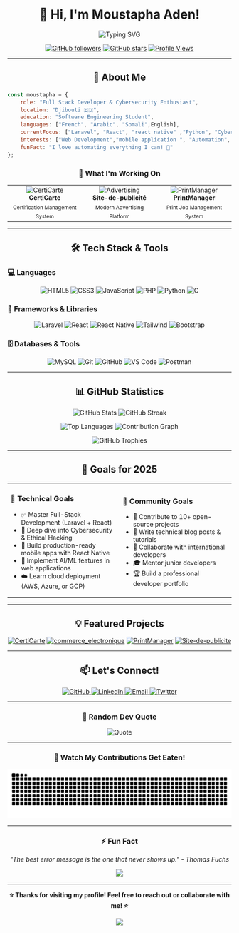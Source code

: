 <div align="center">

# 👋 Hi, I'm Moustapha Aden!

<img src="https://readme-typing-svg.demolab.com?font=Fira+Code&size=32&duration=2800&pause=2000&color=00D9FF&center=true&vCenter=true&width=940&lines=Full+Stack+Developer+%7C+Problem+Solver;Passionate+about+Web+%26+Cybersecurity;Building+Innovative+Solutions" alt="Typing SVG" />

[![GitHub followers](https://img.shields.io/github/followers/moustapha-aden?style=for-the-badge&logo=github&logoColor=white&labelColor=24292e&color=0366d6)](https://github.com/moustapha-aden)
[![GitHub stars](https://img.shields.io/github/stars/moustapha-aden?style=for-the-badge&logo=github&logoColor=white&labelColor=24292e&color=0366d6)](https://github.com/moustapha-aden)
[![Profile Views](https://komarev.com/ghpvc/?username=moustapha-aden&style=for-the-badge&color=0366d6)](https://github.com/moustapha-aden)

</div>

---

<div align="center">

## 🚀 About Me

</div>

```javascript
const moustapha = {
    role: "Full Stack Developer & Cybersecurity Enthusiast",
    location: "Djibouti 🇩🇯",
    education: "Software Engineering Student",
    languages: ["French", "Arabic", "Somali",English],
    currentFocus: ["Laravel", "React", "react native" ,"Python", "Cybersecurity"],
    interests: ["Web Development","mobile application ", "Automation", "Open Source"],
    funFact: "I love automating everything I can! 🤖"
};
```

<div align="center">

### 💼 What I'm Working On

</div>

<table align="center">
<tr>
<td align="center" width="33%">
<img src="https://img.icons8.com/fluency/96/000000/certificate.png" width="64" height="64" alt="CertiCarte"/>
<br><b>CertiCarte</b>
<br><sub>Certification Management System</sub>
</td>
<td align="center" width="33%">
<img src="https://img.icons8.com/fluency/96/000000/megaphone.png" width="64" height="64" alt="Advertising"/>
<br><b>Site-de-publicité</b>
<br><sub>Modern Advertising Platform</sub>
</td>
<td align="center" width="33%">
<img src="https://img.icons8.com/fluency/96/000000/print.png" width="64" height="64" alt="PrintManager"/>
<br><b>PrintManager</b>
<br><sub>Print Job Management System</sub>
</td>
</tr>
</table>

---

<div align="center">

## 🛠️ Tech Stack & Tools

</div>

### 💻 Languages

<p align="center">
  <img src="https://img.shields.io/badge/HTML5-E34F26?style=for-the-badge&logo=html5&logoColor=white" alt="HTML5"/>
  <img src="https://img.shields.io/badge/CSS3-1572B6?style=for-the-badge&logo=css3&logoColor=white" alt="CSS3"/>
  <img src="https://img.shields.io/badge/JavaScript-F7DF1E?style=for-the-badge&logo=javascript&logoColor=black" alt="JavaScript"/>
  <img src="https://img.shields.io/badge/PHP-777BB4?style=for-the-badge&logo=php&logoColor=white" alt="PHP"/>
  <img src="https://img.shields.io/badge/Python-3776AB?style=for-the-badge&logo=python&logoColor=white" alt="Python"/>
  <img src="https://img.shields.io/badge/C-00599C?style=for-the-badge&logo=c&logoColor=white" alt="C"/>
</p>

### 🚀 Frameworks & Libraries

<p align="center">
  <img src="https://img.shields.io/badge/Laravel-FF2D20?style=for-the-badge&logo=laravel&logoColor=white" alt="Laravel"/>
  <img src="https://img.shields.io/badge/React-61DAFB?style=for-the-badge&logo=react&logoColor=black" alt="React"/>
  <img src="https://img.shields.io/badge/React_Native-20232A?style=for-the-badge&logo=react&logoColor=61DAFB" alt="React Native"/>
  <img src="https://img.shields.io/badge/Tailwind_CSS-38B2AC?style=for-the-badge&logo=tailwind-css&logoColor=white" alt="Tailwind"/>
  <img src="https://img.shields.io/badge/Bootstrap-7952B3?style=for-the-badge&logo=bootstrap&logoColor=white" alt="Bootstrap"/>
</p>

### 🗄️ Databases & Tools

<p align="center">
  <img src="https://img.shields.io/badge/MySQL-4479A1?style=for-the-badge&logo=mysql&logoColor=white" alt="MySQL"/>
  <img src="https://img.shields.io/badge/Git-F05032?style=for-the-badge&logo=git&logoColor=white" alt="Git"/>
  <img src="https://img.shields.io/badge/GitHub-181717?style=for-the-badge&logo=github&logoColor=white" alt="GitHub"/>
  <img src="https://img.shields.io/badge/VS_Code-007ACC?style=for-the-badge&logo=visual-studio-code&logoColor=white" alt="VS Code"/>
  <img src="https://img.shields.io/badge/Postman-FF6C37?style=for-the-badge&logo=postman&logoColor=white" alt="Postman"/>
</p>

---

<div align="center">

## 📊 GitHub Statistics

</div>

<p align="center">
  <img width="49%" src="https://github-readme-stats.vercel.app/api?username=moustapha-aden&show_icons=true&theme=tokyonight&hide_border=true&bg_color=0D1117&title_color=00D9FF&icon_color=00D9FF&text_color=C9D1D9" alt="GitHub Stats"/>
  <img width="49%" src="https://github-readme-streak-stats.herokuapp.com/?user=moustapha-aden&theme=tokyonight&hide_border=true&background=0D1117&stroke=00D9FF&ring=00D9FF&fire=FF6B6B&currStreakLabel=00D9FF" alt="GitHub Streak"/>
</p>

<p align="center">
  <img width="49%" src="https://github-readme-stats.vercel.app/api/top-langs/?username=moustapha-aden&layout=compact&theme=tokyonight&hide_border=true&bg_color=0D1117&title_color=00D9FF&text_color=C9D1D9" alt="Top Languages"/>
  <img width="49%" src="https://github-readme-activity-graph.vercel.app/graph?username=moustapha-aden&theme=tokyo-night&hide_border=true&bg_color=0D1117&color=00D9FF&line=00D9FF&point=FF6B6B" alt="Contribution Graph"/>
</p>

<div align="center">
  <img src="https://github-profile-trophy.vercel.app/?username=moustapha-aden&theme=tokyonight&no-frame=true&no-bg=true&row=1&column=7" alt="GitHub Trophies"/>
</div>

---

<div align="center">

## 🎯 Goals for 2025

</div>

<table align="center">
<tr>
<td width="50%">

### 🚀 Technical Goals
- ✅ Master Full-Stack Development (Laravel + React)
- 🔄 Deep dive into Cybersecurity & Ethical Hacking
- 📱 Build production-ready mobile apps with React Native
- 🤖 Implement AI/ML features in web applications
- ☁️ Learn cloud deployment (AWS, Azure, or GCP)

</td>
<td width="50%">

### 🤝 Community Goals
- 🌟 Contribute to 10+ open-source projects
- 📝 Write technical blog posts & tutorials
- 👥 Collaborate with international developers
- 🎓 Mentor junior developers
- 🏆 Build a professional developer portfolio

</td>
</tr>
</table>

---

<div align="center">

## 💡 Featured Projects

</div>

<div align="center">

[![CertiCarte](https://github-readme-stats.vercel.app/api/pin/?username=moustapha-aden&repo=CertiCarte&theme=tokyonight&hide_border=true&bg_color=0D1117&title_color=00D9FF&icon_color=00D9FF&text_color=C9D1D9)](https://github.com/moustapha-aden/CertiCarte)
[![commerce_electronique](https://github-readme-stats.vercel.app/api/pin/?username=moustapha-aden&repo=commerce_electronique&theme=tokyonight&hide_border=true&bg_color=0D1117&title_color=00D9FF&icon_color=00D9FF&text_color=C9D1D9)](https://github.com/moustapha-aden/commerce_electronique)
[![PrintManager](https://github-readme-stats.vercel.app/api/pin/?username=moustapha-aden&repo=PrintManager&theme=tokyonight&hide_border=true&bg_color=0D1117&title_color=00D9FF&icon_color=00D9FF&text_color=C9D1D9)](https://github.com/moustapha-aden/PrintManager)
[![Site-de-publicite](https://github-readme-stats.vercel.app/api/pin/?username=moustapha-aden&repo=Site-de-publicite&theme=tokyonight&hide_border=true&bg_color=0D1117&title_color=00D9FF&icon_color=00D9FF&text_color=C9D1D9)](https://github.com/moustapha-aden/Site-de-publicite)

</div>

---

<div align="center">

## 📫 Let's Connect!

<p>
  <a href="https://github.com/moustapha-aden">
    <img src="https://img.shields.io/badge/GitHub-181717?style=for-the-badge&logo=github&logoColor=white" alt="GitHub"/>
  </a>
  <a href="https://www.linkedin.com/in/moustapha-aden-diriyeh-344569225">
    <img src="https://img.shields.io/badge/LinkedIn-0A66C2?style=for-the-badge&logo=linkedin&logoColor=white" alt="LinkedIn"/>
  </a>
  <a href="mailto:moustaphaaden232020@gmail.com">
    <img src="https://img.shields.io/badge/Email-EA4335?style=for-the-badge&logo=gmail&logoColor=white" alt="Email"/>
  </a>
  <a href="https://twitter.com/moustapha_aden">
    <img src="https://img.shields.io/badge/Twitter-1DA1F2?style=for-the-badge&logo=twitter&logoColor=white" alt="Twitter"/>
  </a>
</p>

</div>

---

<div align="center">

### 💬 Random Dev Quote

![Quote](https://github-readme-quotes-bay.vercel.app/quote?theme=tokyonight&animation=default&layout=default&font=default)

</div>

---

<div align="center">

### 🐍 Watch My Contributions Get Eaten!

![Snake animation](https://github.com/moustapha-aden/moustapha-aden/blob/output/github-contribution-grid-snake.svg)

</div>


---

<div align="center">

### ⚡ Fun Fact

*"The best error message is the one that never shows up." - Thomas Fuchs*

<img src="https://media.giphy.com/media/LmNwrBhejkK9EFP504/giphy.gif" width="200"/>

</div>

---

<div align="center">

**⭐ Thanks for visiting my profile! Feel free to reach out or collaborate with me! ⭐**

<img src="https://capsule-render.vercel.app/api?type=waving&color=gradient&customColorList=6,11,20&height=100&section=footer&fontSize=0" width="100%"/>

</div>
